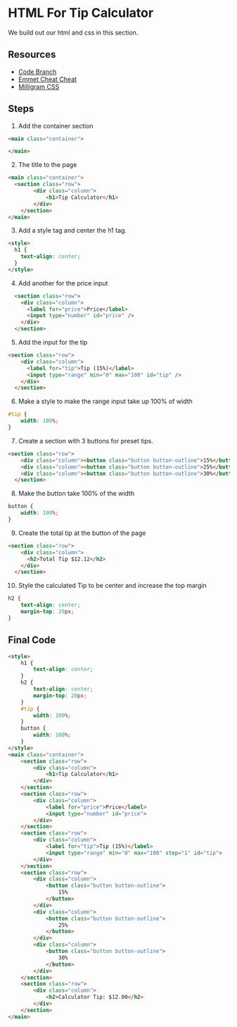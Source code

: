 # HTML For Tip Calculator

We build out our html and css in this section.

## Resources
- [Code Branch](https://github.com/phptuts/udemy-svelte-tip-calculator/tree/video-5-html)
- [Emmet Cheat Cheat](https://docs.emmet.io/cheat-sheet/)
- [Milligram CSS](https://milligram.io/)


## Steps

1) Add the container section

```html
<main class="container">

</main>
```

2) The title to the page

```html
<main class="container">
  <section class="row">
        <div class="column">
            <h1>Tip Calculator</h1>
        </div>
    </section>
</main>
```

3) Add a style tag and center the h1 tag.

```html
<style>
  h1 {
    text-align: center;
  }
</style>
```

4) Add another for the price input

```html
  <section class="row">
    <div class="column">
      <label for="price">Price</label>
      <input type="number" id="price" />
    </div>
  </section>
```

5) Add the input for the tip 

```html
<section class="row">
    <div class="column">
      <label for="tip">Tip (15%)</label>
      <input type="range" min="0" max="100" id="tip" />
    </div>
  </section>
```

6) Make a style to make the range input take up 100% of width

```css
#tip {
    width: 100%;
}
```

7) Create a section with 3 buttons for preset tips.

```html
<section class="row">
    <div class="column"><button class="button button-outline">15%</button></div>
    <div class="column"><button class="button button-outline">25%</button></div>
    <div class="column"><button class="button button-outline">30%</button></div>
  </section>
```

8) Make the button take 100% of the width


```css
button {
    width: 100%;
}
```

9) Create the total tip at the button of the page

```html
<section class="row">
    <div class="column">
      <h2>Total Tip $12.12</h2>
    </div>
  </section>
```

10) Style the calculated Tip to be center and increase the top margin

```css
h2 {
    text-align: center;
    margin-top: 20px;
}
```

## Final Code

```html
<style>
    h1 {
        text-align: center;
    }
    h2 {
        text-align: center;
        margin-top: 20px;
    }
    #tip {
        width: 100%;
    }
    button {
        width: 100%;
    }
</style>
<main class="container">
    <section class="row">
        <div class="column">
            <h1>Tip Calculator</h1>
        </div>
    </section>
    <section class="row">
        <div class="column">
            <label for="price">Price</label>
            <input type="number" id="price">
        </div>
    </section>
    <section class="row">
        <div class="column">
            <label for="tip">Tip (15%)</label>
            <input type="range" min="0" max="100" step="1" id="tip">
        </div>
    </section>
    <section class="row">
        <div class="column">
            <button class="button button-outline">
                15%
            </button>
        </div>
        <div class="column">
            <button class="button button-outline">
                25%
            </button>
        </div>
        <div class="column">
            <button class="button button-outline">
                30%
            </button>
        </div>
    </section>
    <section class="row">
        <div class="column">
            <h2>Calculator Tip: $12.00</h2>
        </div>
    </section>
</main>

```

